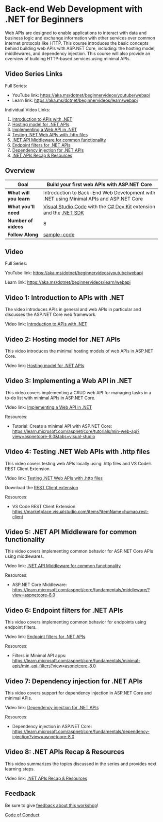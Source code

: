 # Back-end Web Development with .NET for Beginners

Web APIs are designed to enable applications to interact with data and business logic and exchange information with other services over common internet protocols like HTTP. This course introduces the basic concepts behind building web APIs with ASP.NET Core, including: the hosting model, middlewares, and dependency injection. This course will also provide an overview of building HTTP-based services using minimal APIs. 

## Video Series Links

Full Series:
- YouTube link: https://aka.ms/dotnet/beginnervideos/youtube/webapi 
- Learn link: https://aka.ms/dotnet/beginnervideos/learn/webapi

Individual Video Links:

1. [Introduction to APIs with .NET](https://youtu.be/OmUuR4GiwIE)
1. [Hosting model for .NET APIs](https://youtu.be/r3ys7oL9izQ)
1. [Implementing a Web API in .NET](https://youtu.be/FNLuegvqNak)
1. [Testing .NET Web APIs with .http files](https://youtu.be/XX_LE_acBak)
1. [.NET API Middleware for common functionality](https://youtu.be/2QvUwxcHCBc)
1. [Endpoint filters for .NET APIs](https://youtu.be/wxS8nfMCN-4)
1. [Dependency injection for .NET APIs](https://youtu.be/LpBdpoHD50I)
1. [.NET APIs Recap & Resources](https://youtu.be/NJQxinaXk40)

## Overview

| **Goal**              | Build your first web APIs with ASP.NET Core                                    |
| ----------------------------- | --------------------------------------------------------------------- |
| **What will you learn**       | Introduction to Back-End Web Development with .NET using Minimal APIs and ASP.NET Core                                      |
| **What you'll need**          | [Visual Studio Code](code.visualstudio.com) with the [C# Dev Kit](https://marketplace.visualstudio.com/items?itemName=ms-dotnettools.csdevkit) extension and the [.NET SDK](https://dotnet.microsoft.com/download)|
| **Number of videos**          | 8                                                               |
| **Follow Along** | [sample-code](sample-code)                        |
                         

## Video

Full Series:

YouTube link: https://aka.ms/dotnet/beginnervideos/youtube/webapi

Learn link: https://aka.ms/dotnet/beginnervideos/learn/webapi

## Video 1: Introduction to APIs with .NET
The video introduces APIs in general and web APIs in particular and discusses the ASP.NET Core web framework. 

Video link: [Introduction to APIs with .NET](https://youtu.be/OmUuR4GiwIE)
 
## Video 2: Hosting model for .NET APIs
This video introduces the minimal hosting models of web APIs in ASP.NET Core.

Video link: [Hosting model for .NET APIs](https://youtu.be/r3ys7oL9izQ)

## Video 3: Implementing a Web API in .NET
This video covers implementing a CRUD web API for managing tasks in a to-do list with minimal APIs in ASP.NET Core. 

Video link: [Implementing a Web API in .NET](https://youtu.be/FNLuegvqNak)

Resources:
- Tutorial: Create a minimal API with ASP.NET Core: https://learn.microsoft.com/aspnet/core/tutorials/min-web-api?view=aspnetcore-8.0&tabs=visual-studio 

## Video 4: Testing .NET Web APIs with .http files
This video covers testing web APIs locally using .http files and VS Code’s REST Client Extension.

Video link: [Testing .NET Web APIs with .http files](https://youtu.be/XX_LE_acBak)

Download the [REST Client extension](https://marketplace.visualstudio.com/items?itemName=humao.rest-client)

Resources:
- VS Code REST Client Extension: https://marketplace.visualstudio.com/items?itemName=humao.rest-client 
 
## Video 5: .NET API Middleware for common functionality
This video covers implementing common behavior for ASP.NET Core APIs using middlewares. 

Video link: [.NET API Middleware for common functionality](https://youtu.be/2QvUwxcHCBc)

Resources:
- ASP.NET Core Middleware: https://learn.microsoft.com/aspnet/core/fundamentals/middleware/?view=aspnetcore-8.0 

## Video 6: Endpoint filters for .NET APIs
This video covers implementing common behavior for endpoints using endpoint filters. 

Video link: [Endpoint filters for .NET APIs](https://youtu.be/wxS8nfMCN-4)
 
Resources:
- Filters in Minimal API apps: https://learn.microsoft.com/aspnet/core/fundamentals/minimal-apis/min-api-filters?view=aspnetcore-8.0 

## Video 7: Dependency injection for .NET APIs
This video covers support for dependency injection in ASP.NET Core and minimal APIs. 

Video link: [Dependency injection for .NET APIs](https://youtu.be/LpBdpoHD50I)

Resources: 
-  Dependency injection in ASP.NET Core: https://learn.microsoft.com/aspnet/core/fundamentals/dependency-injection?view=aspnetcore-8.0

## Video 8: .NET APIs Recap & Resources
This video summarizes the topics discussed in the series and provides next learning steps. 

Video link: [.NET APIs Recap & Resources](https://youtu.be/NJQxinaXk40) 

## Feedback

Be sure to give [feedback about this workshop](https://aka.ms/dotnet/beginnervideos/feedback)!

[Code of Conduct](../CODE_OF_CONDUCT.md)

